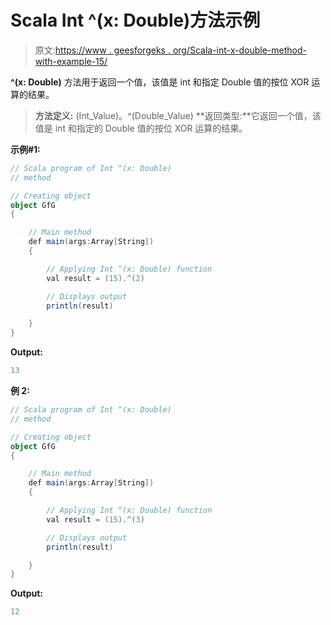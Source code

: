 # Scala Int ^(x: Double)方法示例

> 原文:[https://www . geesforgeks . org/Scala-int-x-double-method-with-example-15/](https://www.geeksforgeeks.org/scala-int-x-double-method-with-example-15/)

**^(x: Double)** 方法用于返回一个值，该值是 int 和指定 Double 值的按位 XOR 运算的结果。

> **方法定义:** (Int_Value)。^(Double_Value)
> **返回类型:**它返回一个值，该值是 int 和指定的 Double 值的按位 XOR 运算的结果。

**示例#1:**

```scala
// Scala program of Int ^(x: Double)
// method

// Creating object
object GfG
{ 

    // Main method
    def main(args:Array[String])
    {

        // Applying Int ^(x: Double) function
        val result = (15).^(2)

        // Displays output
        println(result)

    }
} 
```

**Output:**

```scala
13

```

**例 2:**

```scala
// Scala program of Int ^(x: Double)
// method

// Creating object
object GfG
{ 

    // Main method
    def main(args:Array[String])
    {

        // Applying Int ^(x: Double) function
        val result = (15).^(3)

        // Displays output
        println(result)

    }
} 
```

**Output:**

```scala
12

```